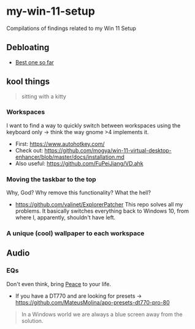 # my-win-11-setup
Compilations of findings related to my Win 11 Setup

## Debloating

- [Best one so far](https://github.com/Raphire/Win11Debloat)

## kool things
> sitting with a kitty

### Workspaces

I want to find a way to quickly switch between workspaces using the keyboard only -> think the way gnome >4 implements it.
- First: https://www.autohotkey.com/
- Check out: https://github.com/mogya/win-11-virtual-desktop-enhancer/blob/master/docs/installation.md
- Also useful: https://github.com/FuPeiJiang/VD.ahk

### Moving the taskbar to the top

Why, God? Why remove this functionality? What the hell?
- https://github.com/valinet/ExplorerPatcher
This repo solves all my problems. It basically switches everything back to Windows 10, from where I, apparently, shouldn't have left.

### A unique (cool) wallpaper to each workspace


## Audio

### EQs

Don't even think, bring [Peace](https://sourceforge.net/projects/peace-equalizer-apo-extension/) to your life.

- If you have a DT770 and are looking for presets -> https://github.com/MateusMolina/apo-presets-dt770-pro-80



> In a Windows world we are always a blue screen away from the solution. 

